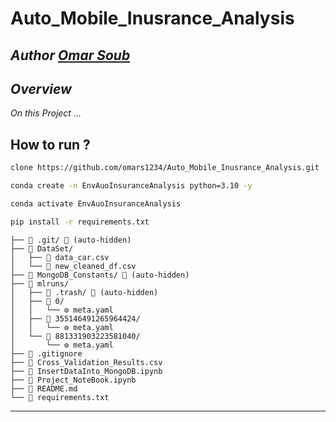 # Auto_Mobile_Inusrance_Analysis


## *Author  [Omar Soub](https://github.com/omars1234)*

## *Overview*

*On this Project ...*



## How to run ?



```bash
clone https://github.com/omars1234/Auto_Mobile_Inusrance_Analysis.git
```

```bash
conda create -n EnvAuoInsuranceAnalysis python=3.10 -y
```

```bash
conda activate EnvAuoInsuranceAnalysis
```

```bash
pip install -r requirements.txt
```


```
├── 📁 .git/ 🚫 (auto-hidden)
├── 📁 DataSet/
│   ├── 📄 data_car.csv
│   └── 📄 new_cleaned_df.csv
├── 📁 MongoDB_Constants/ 🚫 (auto-hidden)
├── 📁 mlruns/
│   ├── 📁 .trash/ 🚫 (auto-hidden)
│   ├── 📁 0/
│   │   └── ⚙️ meta.yaml
│   ├── 📁 355146491265964424/
│   │   └── ⚙️ meta.yaml
│   └── 📁 881331903223581040/
│       └── ⚙️ meta.yaml
├── 🚫 .gitignore
├── 📄 Cross_Validation_Results.csv
├── 📓 InsertDataInto_MongoDB.ipynb
├── 📓 Project_NoteBook.ipynb
├── 📖 README.md
└── 📄 requirements.txt
```

---


